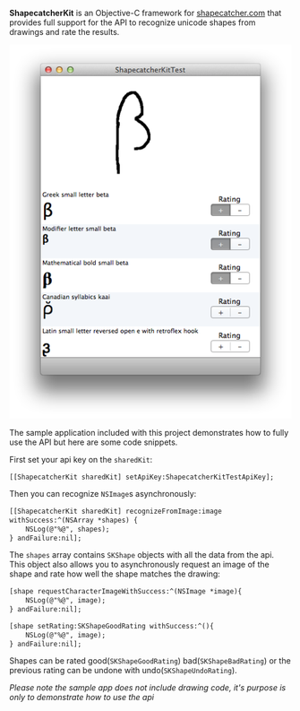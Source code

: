 **ShapecatcherKit** is an Objective-C framework for [shapecatcher.com](http://shapecatcher.com) that provides full support for the API to recognize unicode shapes from drawings and rate the results.

![](https://github.com/kgn/ShapecatcherKit/raw/master/Screenshot.png)

The sample application included with this project demonstrates how to fully use the API but here are some code snippets.

First set your api key on the `sharedKit`:

``` obj-c
[[ShapecatcherKit sharedKit] setApiKey:ShapecatcherKitTestApiKey];
```

Then you can recognize `NSImage`s asynchronously:

``` obj-c
[[ShapecatcherKit sharedKit] recognizeFromImage:image withSuccess:^(NSArray *shapes) {
    NSLog(@"%@", shapes);
} andFailure:nil];
```

The `shapes` array contains `SKShape` objects with all the data from the api. This object also allows you to asynchronously request an image of the shape and rate how well the shape matches the drawing:

``` obj-c
[shape requestCharacterImageWithSuccess:^(NSImage *image){
    NSLog(@"%@", image);
} andFailure:nil];
```

``` obj-c
[shape setRating:SKShapeGoodRating withSuccess:^(){
    NSLog(@"%@", image);
} andFailure:nil];
```

Shapes can be rated good(`SKShapeGoodRating`) bad(`SKShapeBadRating`) or the previous rating can be undone with undo(`SKShapeUndoRating`).

*Please note the sample app does not include drawing code, it's purpose is only to demonstrate how to use the api*
